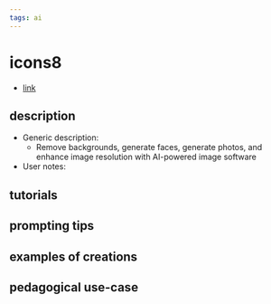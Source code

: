 ```yaml
---
tags: ai 
---
```



# icons8


* [link](https://icons8.com/?ref=ffmedia&tm_subid1=aitools)

## description
* Generic description: 
    * Remove backgrounds, generate faces, generate photos, and enhance image resolution with AI-powered image software
* User notes:

## tutorials

## prompting tips

## examples of creations 

## pedagogical use-case 
